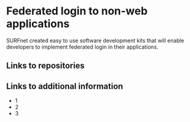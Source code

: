 # Federated login to non-web applications

SURFnet created easy to use software development kits that will enable developers to implement federated login in their applications. 



## Links to repositories


## Links to additional information
* 1
* 2
* 3


